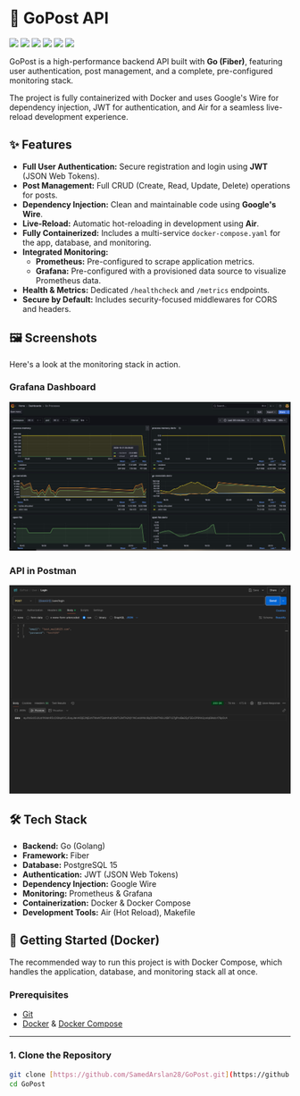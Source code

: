 # 🚀 GoPost API

[![](https://img.shields.io/badge/Go-1.2x-blue?style=for-the-badge&logo=go)](https://go.dev/)
[![](https://img.shields.io/badge/Fiber-v2-cyan?style=for-the-badge&logo=go)](https://gofiber.io/)
[![](https://img.shields.io/badge/Docker-Build-blue?style=for-the-badge&logo=docker)](https://www.docker.com/)
[![](https://img.shields.io/badge/Prometheus-Monitoring-orange?style=for-the-badge&logo=prometheus)](https://prometheus.io/)
[![](https://img.shields.io/badge/Grafana-Dashboard-brightgreen?style=for-the-badge&logo=grafana)](https://grafana.com/)
[![](https://img.shields.io/badge/PostgreSQL-Database-blue?style=for-the-badge&logo=postgresql)](https://www.postgresql.org/)

GoPost is a high-performance backend API built with **Go (Fiber)**, featuring user authentication, post management, and a complete, pre-configured monitoring stack.

The project is fully containerized with Docker and uses Google's Wire for dependency injection, JWT for authentication, and Air for a seamless live-reload development experience.

## ✨ Features

* **Full User Authentication:** Secure registration and login using **JWT** (JSON Web Tokens).
* **Post Management:** Full CRUD (Create, Read, Update, Delete) operations for posts.
* **Dependency Injection:** Clean and maintainable code using **Google's Wire**.
* **Live-Reload:** Automatic hot-reloading in development using **Air**.
* **Fully Containerized:** Includes a multi-service `docker-compose.yaml` for the app, database, and monitoring.
* **Integrated Monitoring:**
    * **Prometheus:** Pre-configured to scrape application metrics.
    * **Grafana:** Pre-configured with a provisioned data source to visualize Prometheus data.
* **Health & Metrics:** Dedicated `/healthcheck` and `/metrics` endpoints.
* **Secure by Default:** Includes security-focused middlewares for CORS and headers.

## 🖼️ Screenshots

Here's a look at the monitoring stack in action.

### Grafana Dashboard
![Grafana Dashboard Screenshot](/.github/assets/grafana.png "Grafana Dashboard")

### API in Postman
![API Request Screenshot](/.github/assets/api-example.png "API Example")

## 🛠️ Tech Stack

* **Backend:** Go (Golang)
* **Framework:** Fiber
* **Database:** PostgreSQL 15
* **Authentication:** JWT (JSON Web Tokens)
* **Dependency Injection:** Google Wire
* **Monitoring:** Prometheus & Grafana
* **Containerization:** Docker & Docker Compose
* **Development Tools:** Air (Hot Reload), Makefile

## 🏁 Getting Started (Docker)

The recommended way to run this project is with Docker Compose, which handles the application, database, and monitoring stack all at once.

### Prerequisites

* [Git](https://git-scm.com/downloads)
* [Docker](https://www.docker.com/get-started) & [Docker Compose](https://docs.docker.com/compose/install/)

---

### 1. Clone the Repository

```sh
git clone [https://github.com/SamedArslan28/GoPost.git](https://github.com/SamedArslan28/GoPost.git)
cd GoPost